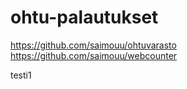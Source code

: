 # ohtu-palautukset
https://github.com/saimouu/ohtuvarasto
https://github.com/saimouu/webcounter

testi1
